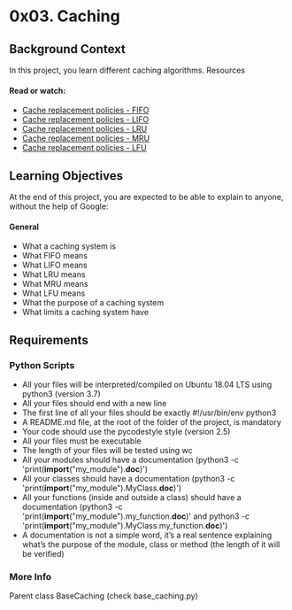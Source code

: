 # 0x03. Caching


## Background Context

In this project, you learn different caching algorithms.
Resources

#### Read or watch:

- [Cache replacement policies - FIFO](https://en.wikipedia.org/wiki/Cache_replacement_policies#First_in_first_out_(FIFO))
- [Cache replacement policies - LIFO](https://en.wikipedia.org/wiki/Cache_replacement_policies#Last_in_first_out_(LIFO)_or_First_in_last_out_(FILO))
- [Cache replacement policies - LRU](https://en.wikipedia.org/wiki/Cache_replacement_policies#Least_recently_used_(LRU))
- [Cache replacement policies - MRU](https://en.wikipedia.org/wiki/Cache_replacement_policies#Most_recently_used_(MRU))
- [Cache replacement policies - LFU](https://en.wikipedia.org/wiki/Cache_replacement_policies#Least-frequently_used_(LFU))


## Learning Objectives

At the end of this project, you are expected to be able to explain to anyone, without the help of Google:

#### General

- What a caching system is
- What FIFO means
- What LIFO means
- What LRU means
- What MRU means
- What LFU means
- What the purpose of a caching system
- What limits a caching system have


## Requirements

### Python Scripts

- All your files will be interpreted/compiled on Ubuntu 18.04 LTS using python3 (version 3.7)
- All your files should end with a new line
- The first line of all your files should be exactly #!/usr/bin/env python3
- A README.md file, at the root of the folder of the project, is mandatory
- Your code should use the pycodestyle style (version 2.5)
- All your files must be executable
- The length of your files will be tested using wc
- All your modules should have a documentation (python3 -c 'print(__import__("my_module").__doc__)')
- All your classes should have a documentation (python3 -c 'print(__import__("my_module").MyClass.__doc__)')
- All your functions (inside and outside a class) should have a documentation (python3 -c 'print(__import__("my_module").my_function.__doc__)' and python3 -c 'print(__import__("my_module").MyClass.my_function.__doc__)')
- A documentation is not a simple word, it’s a real sentence explaining what’s the purpose of the module, class or method (the length of it will be verified)


### More Info

Parent class BaseCaching (check base_caching.py)
